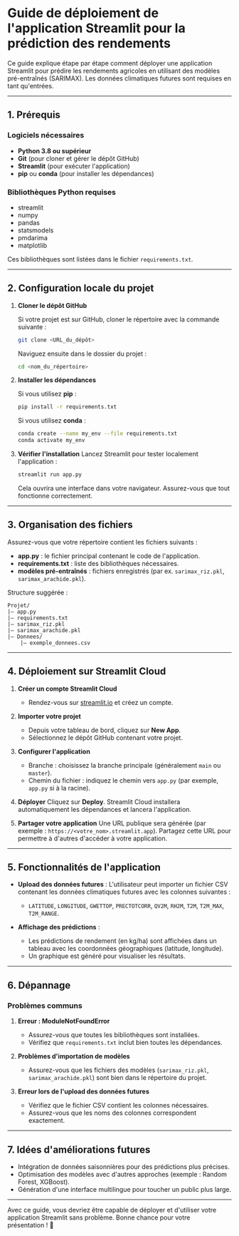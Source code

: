 # Guide de déploiement de l'application Streamlit pour la prédiction des rendements

Ce guide explique étape par étape comment déployer une application Streamlit pour prédire les rendements agricoles en utilisant des modèles pré-entraînés (SARIMAX). Les données climatiques futures sont requises en tant qu'entrées.

---

## 1. **Prérequis**

### Logiciels nécessaires
- **Python 3.8 ou supérieur**
- **Git** (pour cloner et gérer le dépôt GitHub)
- **Streamlit** (pour exécuter l'application)
- **pip** ou **conda** (pour installer les dépendances)

### Bibliothèques Python requises
- streamlit
- numpy
- pandas
- statsmodels
- pmdarima
- matplotlib

Ces bibliothèques sont listées dans le fichier `requirements.txt`.

---

## 2. **Configuration locale du projet**

1. **Cloner le dépôt GitHub**
   
   Si votre projet est sur GitHub, cloner le répertoire avec la commande suivante :
   ```bash
   git clone <URL_du_dépôt>
   ```
   Naviguez ensuite dans le dossier du projet :
   ```bash
   cd <nom_du_répertoire>
   ```

2. **Installer les dépendances**
   
   Si vous utilisez **pip** :
   ```bash
   pip install -r requirements.txt
   ```
   Si vous utilisez **conda** :
   ```bash
   conda create --name my_env --file requirements.txt
   conda activate my_env
   ```

3. **Vérifier l'installation**
   Lancez Streamlit pour tester localement l'application :
   ```bash
   streamlit run app.py
   ```
   Cela ouvrira une interface dans votre navigateur. Assurez-vous que tout fonctionne correctement.

---

## 3. **Organisation des fichiers**

Assurez-vous que votre répertoire contient les fichiers suivants :

- **app.py** : le fichier principal contenant le code de l'application.
- **requirements.txt** : liste des bibliothèques nécessaires.
- **modèles pré-entraînés** : fichiers enregistrés (par ex. `sarimax_riz.pkl`, `sarimax_arachide.pkl`).

Structure suggérée :
```
Projet/
|— app.py
|— requirements.txt
|— sarimax_riz.pkl
|— sarimax_arachide.pkl
|— Donnees/
    |— exemple_donnees.csv
```

---

## 4. **Déploiement sur Streamlit Cloud**

1. **Créer un compte Streamlit Cloud**
   - Rendez-vous sur [streamlit.io](https://streamlit.io/) et créez un compte.
   
2. **Importer votre projet**
   - Depuis votre tableau de bord, cliquez sur **New App**.
   - Sélectionnez le dépôt GitHub contenant votre projet.

3. **Configurer l'application**
   - Branche : choisissez la branche principale (généralement `main` ou `master`).
   - Chemin du fichier : indiquez le chemin vers `app.py` (par exemple, `app.py` si à la racine).

4. **Déployer**
   Cliquez sur **Deploy**. Streamlit Cloud installera automatiquement les dépendances et lancera l'application.

5. **Partager votre application**
   Une URL publique sera générée (par exemple : `https://<votre_nom>.streamlit.app`). Partagez cette URL pour permettre à d'autres d'accéder à votre application.

---

## 5. **Fonctionnalités de l'application**

- **Upload des données futures** :
  L'utilisateur peut importer un fichier CSV contenant les données climatiques futures avec les colonnes suivantes :
  - `LATITUDE`, `LONGITUDE`, `GWETTOP`, `PRECTOTCORR`, `QV2M`, `RH2M`, `T2M`, `T2M_MAX`, `T2M_RANGE`.

- **Affichage des prédictions** :
  - Les prédictions de rendement (en kg/ha) sont affichées dans un tableau avec les coordonnées géographiques (latitude, longitude).
  - Un graphique est généré pour visualiser les résultats.

---

## 6. **Dépannage**

### Problèmes communs
1. **Erreur : ModuleNotFoundError**
   - Assurez-vous que toutes les bibliothèques sont installées.
   - Vérifiez que `requirements.txt` inclut bien toutes les dépendances.

2. **Problèmes d'importation de modèles**
   - Assurez-vous que les fichiers des modèles (`sarimax_riz.pkl`, `sarimax_arachide.pkl`) sont bien dans le répertoire du projet.

3. **Erreur lors de l'upload des données futures**
   - Vérifiez que le fichier CSV contient les colonnes nécessaires.
   - Assurez-vous que les noms des colonnes correspondent exactement.

---

## 7. **Idées d'améliorations futures**

- Intégration de données saisonnières pour des prédictions plus précises.
- Optimisation des modèles avec d'autres approches (exemple : Random Forest, XGBoost).
- Génération d'une interface multilingue pour toucher un public plus large.

---

Avec ce guide, vous devriez être capable de déployer et d'utiliser votre application Streamlit sans problème. Bonne chance pour votre présentation ! 🎉


